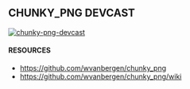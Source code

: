 ## CHUNKY_PNG DEVCAST

[![chunky-png-devcast](https://dl.dropboxusercontent.com/u/12834645/devhero/chunky_pngdevcast.png)](https://vimeo.com/87722460)

#### RESOURCES

- https://github.com/wvanbergen/chunky_png
- https://github.com/wvanbergen/chunky_png/wiki
